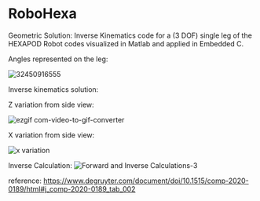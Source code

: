 # RoboHexa
Geometric Solution:
Inverse Kinematics code for a (3 DOF) single leg of the HEXAPOD Robot codes visualized in Matlab and applied in Embedded C.


Angles represented on the leg: 

![32450916555](https://github.com/Muhyildiz/RoboHexa/assets/111732669/80455d0e-63e4-475a-a5c0-6799596fbb1a)

Inverse kinematics solution: 

Z variation from side view:

![ezgif com-video-to-gif-converter](https://github.com/Muhyildiz/RoboHexa/assets/111732669/bcaabf24-6c8a-4235-b3e0-2dfe03125fba)


X variation from side view:

![x variation](https://github.com/Muhyildiz/RoboHexa/assets/111732669/63a34d59-0528-4c19-9482-1db88fc08eca)

Inverse Calculation:
![Forward and Inverse Calculations-3](https://github.com/Muhyildiz/RoboHexa/assets/96660754/69d09bd4-c0ee-4f2d-b665-19bd092417b9)



reference:
https://www.degruyter.com/document/doi/10.1515/comp-2020-0189/html#j_comp-2020-0189_tab_002
